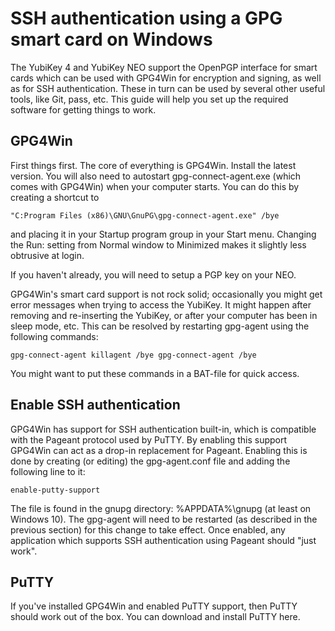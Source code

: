 SSH authentication using a GPG smart card on Windows
===============================================================

The YubiKey 4 and YubiKey NEO support the OpenPGP interface for smart
cards which can be used with GPG4Win for encryption and signing, as well
as for SSH authentication. These in turn can be used by several other
useful tools, like Git, pass, etc. This guide will help you set up the
required software for getting things to work.

GPG4Win
-------

First things first. The core of everything is GPG4Win. Install the
latest version. You will also need to autostart gpg-connect-agent.exe
(which comes with GPG4Win) when your computer starts. You can do this by
creating a shortcut to 

`"C:Program Files (x86)\GNU\GnuPG\gpg-connect-agent.exe" /bye`

and placing it in your Startup program group in your Start menu.
Changing the Run: setting from Normal window to Minimized makes it
slightly less obtrusive at login.

If you haven't already, you will need to setup a PGP key on your NEO.

GPG4Win's smart card support is not rock solid; occasionally you might
get error messages when trying to access the YubiKey. It might happen
after removing and re-inserting the YubiKey, or after your computer has
been in sleep mode, etc. This can be resolved by restarting gpg-agent
using the following commands:

`gpg-connect-agent killagent /bye gpg-connect-agent /bye`

You might want to put these commands in a BAT-file for quick access.

Enable SSH authentication
-------------------------

GPG4Win has support for SSH authentication built-in, which is compatible
with the Pageant protocol used by PuTTY. By enabling this support
GPG4Win can act as a drop-in replacement for Pageant. Enabling this is
done by creating (or editing) the gpg-agent.conf file and adding the
following line to it:

`enable-putty-support`

The file is found in the gnupg directory: %APPDATA%\gnupg (at least on
Windows 10). The gpg-agent will need to be restarted (as described in
the previous section) for this change to take effect. Once enabled, any
application which supports SSH authentication using Pageant should
"just work".

PuTTY
-----

If you've installed GPG4Win and enabled PuTTY support, then PuTTY should
work out of the box. You can download and install PuTTY here.
